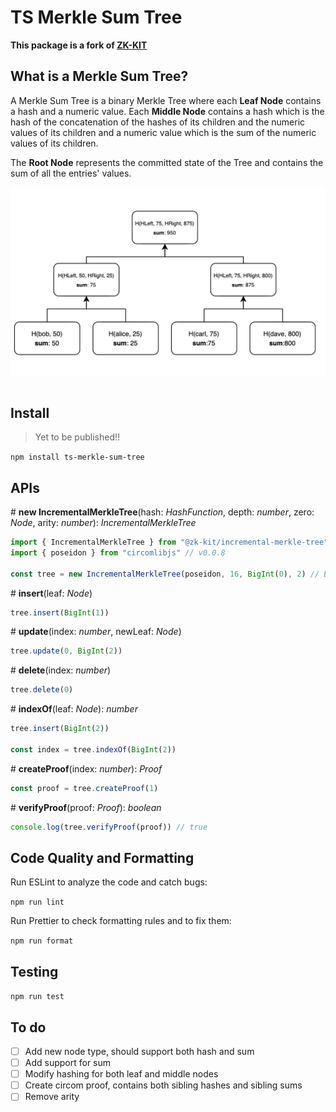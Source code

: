 # TS Merkle Sum Tree

**This package is a fork of [ZK-KIT](https://github.com/privacy-scaling-explorations/zk-kit)**

## What is a Merkle Sum Tree?

A Merkle Sum Tree is a binary Merkle Tree where each **Leaf Node** contains a hash and a numeric value. Each **Middle Node** contains a hash which is the hash of the concatenation of the hashes of its children and the numeric values of its children and a numeric value which is the sum of the numeric values of its children. 

The **Root Node** represents the committed state of the Tree and contains the sum of all the entries' values.

<div align="center">
<img src="./imgs/mst.png" width="600" align="center" />
</div>
<br>

## Install 

> Yet to be published!!

```npm install ts-merkle-sum-tree``` 

## APIs

\# **new IncrementalMerkleTree**(hash: _HashFunction_, depth: _number_, zero: _Node_, arity: _number_): _IncrementalMerkleTree_

```typescript
import { IncrementalMerkleTree } from "@zk-kit/incremental-merkle-tree"
import { poseidon } from "circomlibjs" // v0.0.8

const tree = new IncrementalMerkleTree(poseidon, 16, BigInt(0), 2) // Binary tree.
```

\# **insert**(leaf: _Node_)

```typescript
tree.insert(BigInt(1))
```

\# **update**(index: _number_, newLeaf: _Node_)

```typescript
tree.update(0, BigInt(2))
```

\# **delete**(index: _number_)

```typescript
tree.delete(0)
```

\# **indexOf**(leaf: _Node_): _number_

```typescript
tree.insert(BigInt(2))

const index = tree.indexOf(BigInt(2))
```

\# **createProof**(index: _number_): _Proof_

```typescript
const proof = tree.createProof(1)
```

\# **verifyProof**(proof: _Proof_): _boolean_

```typescript
console.log(tree.verifyProof(proof)) // true
```

## Code Quality and Formatting

Run ESLint to analyze the code and catch bugs:

```npm run lint```

Run Prettier to check formatting rules and to fix them:

```npm run format```

## Testing

```npm run test```


## To do 

- [ ] Add new node type, should support both hash and sum
- [ ] Add support for sum
- [ ] Modify hashing for both leaf and middle nodes
- [ ] Create circom proof, contains both sibling hashes and sibling sums
- [ ] Remove arity